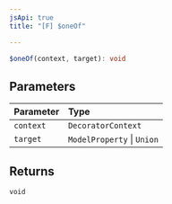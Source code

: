 ```yaml
---
jsApi: true
title: "[F] $oneOf"

---
```

```ts
$oneOf(context, target): void
```

## Parameters

| Parameter | Type |
| :------ | :------ |
| `context` | `DecoratorContext` |
| `target` | `ModelProperty` \| `Union` |

## Returns

`void`
